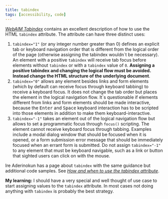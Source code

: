 ```yaml
---
title: tabindex
tags: [accessibility, code]
---
```

[<cite>WebAIM Tabindex</cite>](https://webaim.org/techniques/keyboard/tabindex) contains an excellent description of how to use the HTML `tabindex` attribute. The attribute can have three distinct uses:

1. `tabindex="1"` (or any integer number greater than 0) defines an explicit tab or keyboard navigation order that is different from the logical order of the page (otherwise assigning the tabindex wouldn´t be necessary). An element with a positive `tabindex` will receive tab focus before elements without `tabindex` or with a `tabindex` value of `0`. **Assigning a positive tabindex and changing the logical flow must be avoided. Instead change the HTML structure of the underlying document**.
2. `tabindex="0"` allows any element besides links and form elements (which by default can receive focus through keyboard tabbing) to receive a keyboard focus. It does not change the tab order but places the element in the logical navigation flow. It´s questionable if elements different from links and form elements should be made interactive, because the <kbd>Enter</kbd> and <kbd>Space</kbd> keyboard interaction has to be scripted into those elements in addition to make them keyboard-interactive. 
3. `tabindex="-1"` takes an element out of the logical navigation flow but allows to set a programmatic focus through `focus()` scripting. The element cannot receive keyboard focus through tabbing. Examples include a modal dialog window that should be focused when it is opened, or a form submission error message that should be immediately focused when an errant form is submitted. Do not assign `tabindex="-1"` to any element that must be keyboard navigable, such as a link or button that sighted users can click on with the mouse.

Ire Aderinokun has a page about `tabindex` with the same guidance but additional code samples. See [<cite>How and when to use the tabindex attribute</cite>](https://bitsofco.de/how-and-when-to-use-the-tabindex-attribute/).

**My learning:** I should have a very special and well thought of use case to start assigning values to the `tabindex` attribute. In most cases not doing anything with `tabindex` is probably the best strategy.